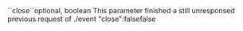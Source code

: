 <tr><td>``close``</td><td>optional, boolean</td>
<td>This parameter finished a still unresponsed previous request of ./event</td>
<td>"close":false</td><td>false</td></tr>
